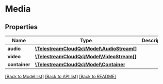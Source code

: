 # Media

## Properties
Name | Type | Description | Notes
------------ | ------------- | ------------- | -------------
**audio** | [**\TelestreamCloudQc\Model\AudioStream[]**](AudioStream.md) |  | [optional] 
**video** | [**\TelestreamCloudQc\Model\VideoStream[]**](VideoStream.md) |  | [optional] 
**container** | [**\TelestreamCloudQc\Model\Container**](Container.md) |  | [optional] 

[[Back to Model list]](../README.md#documentation-for-models) [[Back to API list]](../README.md#documentation-for-api-endpoints) [[Back to README]](../README.md)


